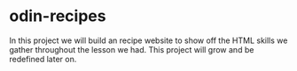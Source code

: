 # odin-recipes

In this project we will build an recipe website to show off the HTML skills we gather throughout the lesson we had. This project will grow and be redefined later on.
